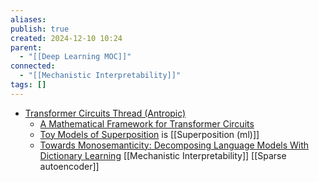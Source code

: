 ```yaml
---
aliases: 
publish: true
created: 2024-12-10 10:24
parent:
  - "[[Deep Learning MOC]]"
connected:
  - "[[Mechanistic Interpretability]]"
tags: []
---
```




- [Transformer Circuits Thread (Antropic)](https://transformer-circuits.pub/)
	- [A Mathematical Framework for Transformer Circuits](https://transformer-circuits.pub/2021/framework/index.html)
	- [Toy Models of Superposition](https://transformer-circuits.pub/2022/toy_model/index.html#phase-change) is [[Superposition (ml)]]
	- [Towards Monosemanticity: Decomposing Language Models With Dictionary Learning](https://transformer-circuits.pub/2023/monosemantic-features/index.html)  [[Mechanistic Interpretability]] [[Sparse autoencoder]]
